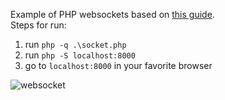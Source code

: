 Example of PHP websockets based on [this guide](http://phppot.com/php/simple-php-chat-using-websocket/).   
Steps for run: 
1. run `php -q .\socket.php`
2. run `php -S localhost:8000`
3. go to `localhost:8000` in your favorite browser

![websocket](https://user-images.githubusercontent.com/11459632/33634938-a76e7fe2-da1e-11e7-9e79-73e2b016d2b4.png)
